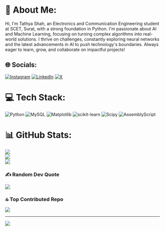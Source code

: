 # 💫 About Me:
Hi, I'm Tathya Shah, an Electronics and Communication Engineering student at SCET, Surat, with a strong foundation in Python. I'm passionate about AI and Machine Learning, focusing on turning complex algorithms into real-world solutions. I thrive on challenges, constantly exploring neural networks and the latest advancements in AI to push technology's boundaries. Always eager to learn, grow, and collaborate on impactful projects!


## 🌐 Socials:
[![Instagram](https://img.shields.io/badge/Instagram-%23E4405F.svg?logo=Instagram&logoColor=white)](https://instagram.com/_tathya_shah) [![LinkedIn](https://img.shields.io/badge/LinkedIn-%230077B5.svg?logo=linkedin&logoColor=white)](https://linkedin.com/in/tathya-shah-499978289) [![X](https://img.shields.io/badge/X-black.svg?logo=X&logoColor=white)](https://x.com/Tathya_Shah18) 

# 💻 Tech Stack:
![Python](https://img.shields.io/badge/python-3670A0?style=for-the-badge&logo=python&logoColor=ffdd54) ![MySQL](https://img.shields.io/badge/mysql-4479A1.svg?style=for-the-badge&logo=mysql&logoColor=white) ![Matplotlib](https://img.shields.io/badge/Matplotlib-%23ffffff.svg?style=for-the-badge&logo=Matplotlib&logoColor=black) ![scikit-learn](https://img.shields.io/badge/scikit--learn-%23F7931E.svg?style=for-the-badge&logo=scikit-learn&logoColor=white) ![Scipy](https://img.shields.io/badge/SciPy-%230C55A5.svg?style=for-the-badge&logo=scipy&logoColor=%white) ![AssemblyScript](https://img.shields.io/badge/assembly%20script-%23000000.svg?style=for-the-badge&logo=assemblyscript&logoColor=white)
# 📊 GitHub Stats:
![](https://github-readme-stats.vercel.app/api?username=TathyaShah18&theme=dark&hide_border=false&include_all_commits=false&count_private=false)<br/>
![](https://github-readme-streak-stats.herokuapp.com/?user=TathyaShah18&theme=dark&hide_border=false)<br/>
![](https://github-readme-stats.vercel.app/api/top-langs/?username=TathyaShah18&theme=dark&hide_border=false&include_all_commits=false&count_private=false&layout=compact)

### ✍️ Random Dev Quote
![](https://quotes-github-readme.vercel.app/api?type=horizontal&theme=radical)

### 🔝 Top Contributed Repo
![](https://github-contributor-stats.vercel.app/api?username=TathyaShah18&limit=5&theme=dark&combine_all_yearly_contributions=true)

---
[![](https://visitcount.itsvg.in/api?id=TathyaShah18&icon=0&color=0)](https://visitcount.itsvg.in)

<!-- Proudly created with GPRM ( https://gprm.itsvg.in ) -->
